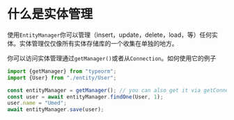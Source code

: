 # 什么是实体管理

使用`EntityManager`你可以管理（insert，update，delete，load，等）任何实体。实体管理仅仅像所有实体存储库的一个收集在单独的地方。

你可以访问实体管理通过`getManager()`或者从`Connection`。如何使用它的例子

```js
import {getManager} from "typeorm";
import {User} from "./entity/User";

const entityManager = getManager(); // you can also get it via getConnection().manager
const user = await entityManager.findOne(User, 1);
user.name = "Umed";
await entityManager.save(user);
```